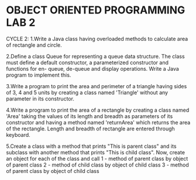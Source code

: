 # OBJECT ORIENTED PROGRAMMING LAB 2
CYCLE 2:
1.Write a Java class having overloaded methods to calculate area of rectangle
and circle.

2.Define a class Queue for representing a queue data structure. The class must
define a default constructor, a parameterized constructor and functions for en-
queue, de-queue and display operations. Write a Java program to implement
this.

3.Write a program to print the area and perimeter of a triangle having sides of 3, 4 and 5 units by creating
a class named 'Triangle' without any parameter in its constructor.



4.Write a program to print the area of a rectangle by creating a class named 'Area' taking the values of its
length and breadth as parameters of its constructor and having a method named 'returnArea' which returns
the area of the rectangle. Length and breadth of rectangle are entered through keyboard.


5.Create a class with a method that prints "This is parent class" and its subclass with another method that
prints "This is child class". Now, create an object for each of the class and call
1 - method of parent class by object of parent class
2 - method of child class by object of child class
3 - method of parent class by object of child class
